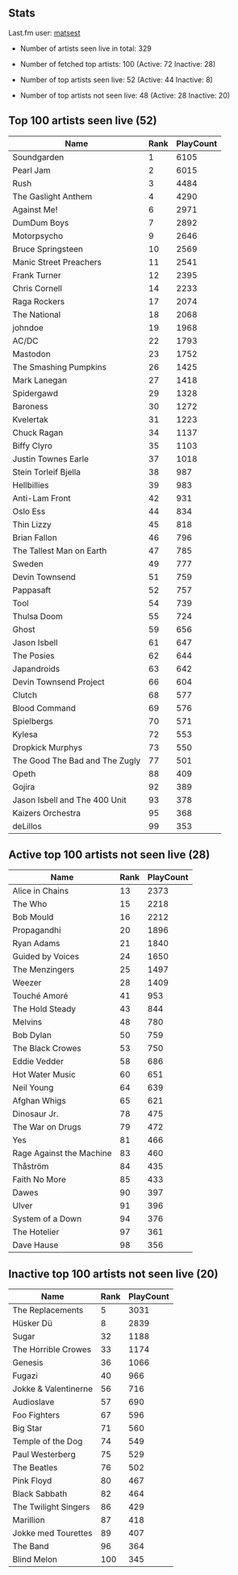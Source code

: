 ## Stats 


Last.fm user: [matsest](https://www.last.fm/user/matsest)

- Number of artists seen live in total: 329

- Number of fetched top artists: 100 (Active: 72 Inactive: 28)

- Number of top artists seen live: 52 (Active: 44 Inactive: 8)

- Number of top artists not seen live: 48 (Active: 28 Inactive: 20)

## Top 100 artists seen live (52)

Name                           | Rank | PlayCount
------------------------------ | ---- | ---------
Soundgarden                    | 1    | 6105     
Pearl Jam                      | 2    | 6015     
Rush                           | 3    | 4484     
The Gaslight Anthem            | 4    | 4290     
Against Me!                    | 6    | 2971     
DumDum Boys                    | 7    | 2892     
Motorpsycho                    | 9    | 2646     
Bruce Springsteen              | 10   | 2569     
Manic Street Preachers         | 11   | 2541     
Frank Turner                   | 12   | 2395     
Chris Cornell                  | 14   | 2233     
Raga Rockers                   | 17   | 2074     
The National                   | 18   | 2068     
johndoe                        | 19   | 1968     
AC/DC                          | 22   | 1793     
Mastodon                       | 23   | 1752     
The Smashing Pumpkins          | 26   | 1425     
Mark Lanegan                   | 27   | 1418     
Spidergawd                     | 29   | 1328     
Baroness                       | 30   | 1272     
Kvelertak                      | 31   | 1223     
Chuck Ragan                    | 34   | 1137     
Biffy Clyro                    | 35   | 1103     
Justin Townes Earle            | 37   | 1018     
Stein Torleif Bjella           | 38   | 987      
Hellbillies                    | 39   | 983      
Anti-Lam Front                 | 42   | 931      
Oslo Ess                       | 44   | 834      
Thin Lizzy                     | 45   | 818      
Brian Fallon                   | 46   | 796      
The Tallest Man on Earth       | 47   | 785      
Sweden                         | 49   | 777      
Devin Townsend                 | 51   | 759      
Pappasaft                      | 52   | 757      
Tool                           | 54   | 739      
Thulsa Doom                    | 55   | 724      
Ghost                          | 59   | 656      
Jason Isbell                   | 61   | 647      
The Posies                     | 62   | 644      
Japandroids                    | 63   | 642      
Devin Townsend Project         | 66   | 604      
Clutch                         | 68   | 577      
Blood Command                  | 69   | 576      
Spielbergs                     | 70   | 571      
Kylesa                         | 72   | 553      
Dropkick Murphys               | 73   | 550      
The Good The Bad and The Zugly | 77   | 501      
Opeth                          | 88   | 409      
Gojira                         | 92   | 389      
Jason Isbell and The 400 Unit  | 93   | 378      
Kaizers Orchestra              | 95   | 368      
deLillos                       | 99   | 353      

## Active top 100 artists not seen live (28)

Name                     | Rank | PlayCount
------------------------ | ---- | ---------
Alice in Chains          | 13   | 2373     
The Who                  | 15   | 2218     
Bob Mould                | 16   | 2212     
Propagandhi              | 20   | 1896     
Ryan Adams               | 21   | 1840     
Guided by Voices         | 24   | 1650     
The Menzingers           | 25   | 1497     
Weezer                   | 28   | 1409     
Touché Amoré             | 41   | 953      
The Hold Steady          | 43   | 844      
Melvins                  | 48   | 780      
Bob Dylan                | 50   | 759      
The Black Crowes         | 53   | 750      
Eddie Vedder             | 58   | 686      
Hot Water Music          | 60   | 651      
Neil Young               | 64   | 639      
Afghan Whigs             | 65   | 621      
Dinosaur Jr.             | 78   | 475      
The War on Drugs         | 79   | 472      
Yes                      | 81   | 466      
Rage Against the Machine | 83   | 460      
Thåström                 | 84   | 435      
Faith No More            | 85   | 433      
Dawes                    | 90   | 397      
Ulver                    | 91   | 396      
System of a Down         | 94   | 376      
The Hotelier             | 97   | 361      
Dave Hause               | 98   | 356      

## Inactive top 100 artists not seen live (20)

Name                 | Rank | PlayCount
-------------------- | ---- | ---------
The Replacements     | 5    | 3031     
Hüsker Dü            | 8    | 2839     
Sugar                | 32   | 1188     
The Horrible Crowes  | 33   | 1174     
Genesis              | 36   | 1066     
Fugazi               | 40   | 966      
Jokke & Valentinerne | 56   | 716      
Audioslave           | 57   | 690      
Foo Fighters         | 67   | 596      
Big Star             | 71   | 560      
Temple of the Dog    | 74   | 549      
Paul Westerberg      | 75   | 529      
The Beatles          | 76   | 502      
Pink Floyd           | 80   | 467      
Black Sabbath        | 82   | 464      
The Twilight Singers | 86   | 429      
Marillion            | 87   | 418      
Jokke med Tourettes  | 89   | 407      
The Band             | 96   | 364      
Blind Melon          | 100  | 345      
